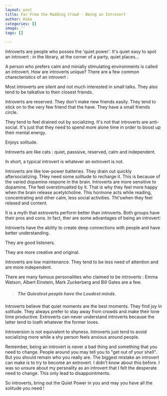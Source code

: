 ```yaml
---
layout: post
title: Far From the Madding Crowd - Being an Introvert
author: Hiba
categories: []
image: ''
tags: []

---
```

Introverts are people who posses the 'quiet power'. It's quiet easy to spot an introvert : in the library, at the corner of a party, quiet places...

A person who prefers calm and minially stimulating environments is called an introvert. How are introverts unique? There are a few common charecteristics of an introvert :

Most introverts are silent and not much interested in small talks. They also tend to be talkative to their closest friends.

Introverts are reserved. They don't make new friends easily. They tend to stick on to the very few friend that the have. They have a small friends circle.

They tend to feel drained out by socializing. It's not that introverts are anti-social. It's just that they need to spend more alone time in order to boost up their mental energy.

Enjoys solitude.

Introverts are like cats : quiet, passsive, reserved, calm and independent.

In short, a typical introvert is whatever an extrovert is not.

Introverts are like low-power batteries. They drain out quickly aftersocializing. THey need some solitude to recharge it. This is because of the varied dopamine respone in the brain. Introverts are more sensitive to dopamine. The feel overstimualted by it. That is why they feel more happy when the brain release acetylcholine. This hormone acts while reading, concentrating and other calm, less social activities. Tht'swhen they feel relaxed and content.

It is a myth that extroverts perform better than introverts. Both groups have their pros and cons. In fact, ther are some advantages of being an introvert:

Introverts have the ability to create deep connections with people and have better understanding.

They are good listeners.

They are more creative and original.

Introverts are low maintenance. They tend to be less need of attention and are more independent.

There are many famous personalities who claimed to be introverts : Emma Watson, Albert Einstein, Mark Zuckerberg and Bill Gates are a few.

> ##### _The Quiestest people have the Loudest minds._

Introverts believe that quiet moments are the best moments. They find joy in solitude. They always prefer to stay away from crowds and make their lone time productive. Extroverts can never understand introverts because the latter tend to loath whatever the former loves.

Introversion is not equivalent to shyness. Introverts just tend to avoid socializing more while a shy person feels anxious around people.

Remember, being an introvert is never a bad thing and something that you need to change. People around you may tell you to "get out of your shell". But you should remain who you really are. The biggest mistake an introvert can make is to try to become an extrovert. I didn't know about this before. I was so unsure about my persnality as an introvert that I felt the desperate need to change. This only lead to disappointments.

So introverts, bring out the Quiet Power in you and may you have all the solitude you need !